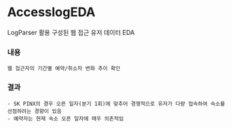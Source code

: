 # AccesslogEDA
LogParser 활용 구성된 웹 접근 유저 데이터 EDA

### 내용
    웹 접근자의 기간별 예약/취소자 변화 추이 확인
    
### 결과
    - SK PINX의 경우 오픈 일자(분기 1회)에 맞추어 경쟁적으로 유저가 다량 접속하여 숙소를 선점하려는 경향이 있음
    - 예약자는 현재 숙소 오픈 일자에 매우 의존적임
